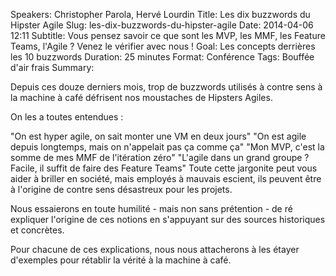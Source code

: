 Speakers: Christopher Parola, Hervé Lourdin
Title: Les dix buzzwords du Hipster Agile
Slug: les-dix-buzzwords-du-hipster-agile
Date: 2014-04-06 12:11
Subtitle: Vous pensez savoir ce que sont les MVP, les MMF, les Feature Teams, l'Agile ? Venez le vérifier avec nous !
Goal: Les concepts derrières les 10 buzzwords
Duration: 25 minutes
Format: Conférence
Tags: Bouffée d'air frais
Summary: 


Depuis ces douze derniers mois, trop de buzzwords utilisés à contre sens à la machine à café défrisent nos moustaches de Hipsters Agiles.

On les a toutes entendues :

"On est hyper agile, on sait monter une VM en deux jours" 
"On est agile depuis longtemps, mais on n'appelait pas ça comme ça" 
"Mon MVP, c'est la somme de mes MMF de l'itération zéro" 
"L'agile dans un grand groupe ? Facile, il suffit de faire des Feature Teams" 
Toute cette jargonite peut vous aider à briller en société, mais employés à mauvais escient, ils peuvent être à l'origine de contre sens désastreux pour les projets.

Nous essaierons en toute humilité - mais non sans prétention - de ré expliquer l'origine de ces notions en s'appuyant sur des sources historiques et concrètes.

Pour chacune de ces explications, nous nous attacherons à les étayer d'exemples pour rétablir la vérité à la machine à café.
